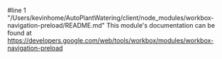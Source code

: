 #line 1 "/Users/kevinhome/AutoPlantWatering/client/node_modules/workbox-navigation-preload/README.md"
This module's documentation can be found at https://developers.google.com/web/tools/workbox/modules/workbox-navigation-preload

